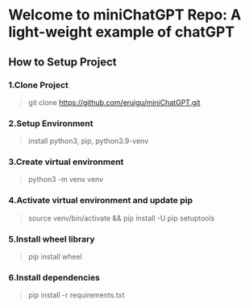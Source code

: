 # Welcome to miniChatGPT Repo: A light-weight example of chatGPT

## How to Setup Project

### 1.Clone Project

   > git clone https://github.com/eruigu/miniChatGPT.git

### 2.Setup Environment

   > install python3, pip, python3.9-venv

### 3.Create virtual environment

   > python3 -m venv venv

### 4.Activate virtual environment and update pip

   > source venv/bin/activate && pip install -U pip setuptools

### 5.Install wheel library

   > pip install wheel

### 6.Install dependencies

   > pip install -r requirements.txt
